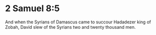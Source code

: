 # 2 Samuel 8:5

And when the Syrians of Damascus came to succour Hadadezer king of Zobah, David slew of the Syrians two and twenty thousand men.